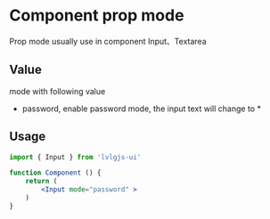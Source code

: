 # Component prop mode

Prop mode usually use in component Input、Textarea

## Value
mode with following value
- password, enable password mode, the input text will change to *

## Usage
```jsx
import { Input } from 'lvlgjs-ui'

function Component () {
    return (
        <Input mode="password" >
    )
}

```